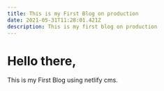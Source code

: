 ```yaml
---
title: This is my First Blog on production
date: 2021-05-31T11:28:01.421Z
description: This is my first blog on production
---
```

# Hello there, 

This is my First Blog using netlify cms.